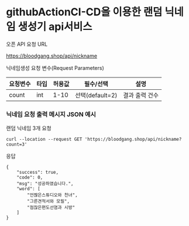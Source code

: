 # githubActionCI-CD을 이용한 랜덤 닉네임 생성기 api서비스 

오픈 API 요청 URL

https://bloodgang.shop/api/nickname


닉네임생성 요청 변수(Request Parameters)

|요청변수|타입|허용값|필수/선택|설명|
|------|---|---|---|---|
|  count |int|1-10|선택(default=2)|결과 출력 건수|

### 닉네임 요청 출력 메시지 JSON 예시
랜덤 닉네임 3개 요청
```
curl --location --request GET 'https://bloodgang.shop/api/nickname?count=3'
```

응답 
```jsop
{
    "success": true,
    "code": 0,
    "msg": "성공하였습니다.",
    "word": [
        "언짢은스튜디오와 천녀",
        "그른견적서와 모필",
        "점잖은편도선염과 시방"
    ]
}
```
